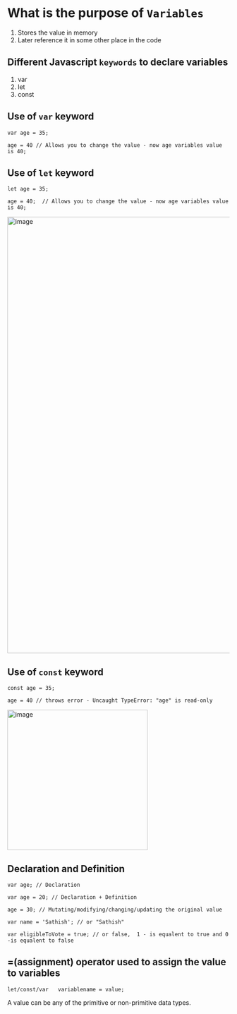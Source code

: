 # What is the purpose of `Variables`

1. Stores the value in memory
2. Later reference it in some other place in the code

## Different Javascript `keywords` to declare variables

1. var
2. let
3. const

## Use of `var` keyword

    var age = 35;

    age = 40 // Allows you to change the value - now age variables value is 40;

## Use of `let` keyword

    let age = 35;

    age = 40;  // Allows you to change the value - now age variables value is 40;

<img width="989" alt="image" src="https://github.com/user-attachments/assets/9502e2a0-5e69-4802-8ee0-f3bff58c5c2e">

## Use of `const` keyword

    const age = 35;

    age = 40 // throws error - Uncaught TypeError: "age" is read-only

<img width="318" alt="image" src="https://github.com/user-attachments/assets/09c3e74c-0941-41c0-9496-1955b6dac4de">

## Declaration and Definition

    var age; // Declaration

    var age = 20; // Declaration + Definition

    age = 30; // Mutating/modifying/changing/updating the original value

    var name = 'Sathish'; // or "Sathish"

    var eligibleToVote = true; // or false,  1 - is equalent to true and 0 -is equalent to false

## =(assignment) operator used to assign the value to variables

    let/const/var   variablename = value;

A value can be any of the primitive or non-primitive data types.
